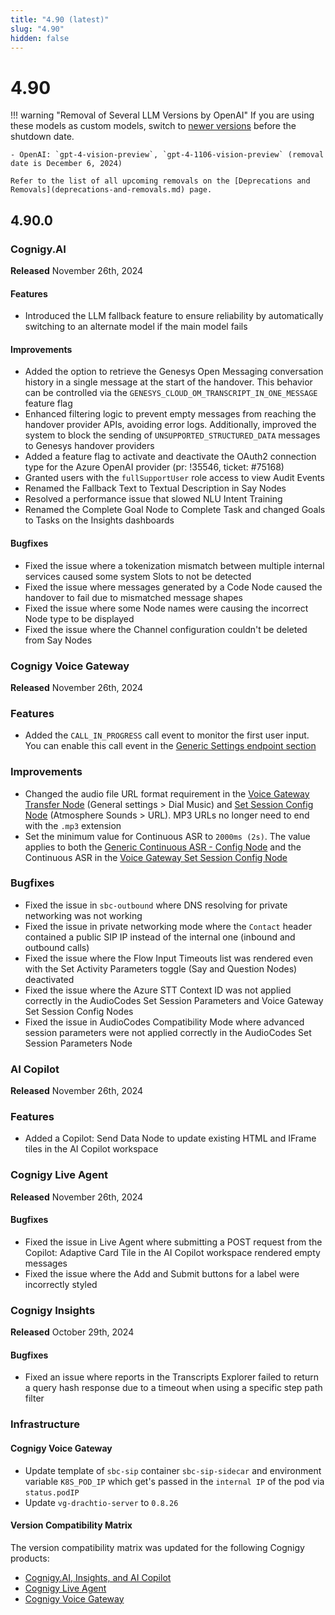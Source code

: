 ```yaml
---
title: "4.90 (latest)"
slug: "4.90"
hidden: false
---
```


# 4.90

!!! warning "Removal of Several LLM Versions by OpenAI"
    If you are using these models as custom models, switch to [newer versions](../ai/empower/llms/model-support-by-feature.md) before the shutdown date.

    - OpenAI: `gpt-4-vision-preview`, `gpt-4-1106-vision-preview` (removal date is December 6, 2024)

    Refer to the list of all upcoming removals on the [Deprecations and Removals](deprecations-and-removals.md) page.

## 4.90.0

### Cognigy.AI

**Released** November 26th, 2024

#### Features

- Introduced the LLM fallback feature to ensure reliability by automatically switching to an alternate model if the main model fails

#### Improvements

- Added the option to retrieve the Genesys Open Messaging conversation history in a single message at the start of the handover. This behavior can be controlled via the `GENESYS_CLOUD_OM_TRANSCRIPT_IN_ONE_MESSAGE` feature flag
- Enhanced filtering logic to prevent empty messages from reaching the handover provider APIs, avoiding error logs. Additionally, improved the system to block the sending of `UNSUPPORTED_STRUCTURED_DATA` messages to Genesys handover providers
- Added a feature flag to activate and deactivate the OAuth2 connection type for the Azure OpenAI provider (pr: !35546, ticket: #75168)
- Granted users with the `fullSupportUser` role access to view Audit Events
- Renamed the Fallback Text to Textual Description in Say Nodes
- Resolved a performance issue that slowed NLU Intent Training
- Renamed the Complete Goal Node to Complete Task and changed Goals to Tasks on the Insights dashboards

#### Bugfixes

- Fixed the issue where a tokenization mismatch between multiple internal services caused some system Slots to not be detected
- Fixed the issue where messages generated by a Code Node caused the handover to fail due to mismatched message shapes
- Fixed the issue where some Node names were causing the incorrect Node type to be displayed
- Fixed the issue where the Channel configuration couldn't be deleted from Say Nodes

### Cognigy Voice Gateway

**Released** November 26th, 2024

### Features

- Added the `CALL_IN_PROGRESS` call event to monitor the first user input. You can enable this call event in the [Generic Settings endpoint section](../ai/deploy/endpoint-reference/voice-gateway.md#generic-settings)

### Improvements

- Changed the audio file URL format requirement in the [Voice Gateway Transfer Node](../ai/build/node-reference/voice/voice-gateway/transfer.md) (General settings > Dial Music) and [Set Session Config Node](../ai/build/node-reference/voice/voice-gateway/parameter-details.md#atmosphere-sounds) (Atmosphere Sounds > URL). MP3 URLs no longer need to end with the `.mp3` extension
- Set the minimum value for Continuous ASR to `2000ms (2s)`. The value applies to both the [Generic Continuous ASR - Config Node](../ai/build/node-reference/voice/generic/continuous-asr-config.md) and the Continuous ASR in the [Voice Gateway Set Session Config Node](../ai/build/node-reference/voice/voice-gateway/set-session-config.md)

### Bugfixes

- Fixed the issue in `sbc-outbound` where DNS resolving for private networking was not working
- Fixed the issue in private networking mode where the `Contact` header contained a public SIP IP instead of the internal one (inbound and outbound calls)
- Fixed the issue where the Flow Input Timeouts list was rendered even with the Set Activity Parameters toggle (Say and Question Nodes) deactivated
- Fixed the issue where the Azure STT Context ID was not applied correctly in the AudioCodes Set Session Parameters and Voice Gateway Set Session Config Nodes
- Fixed the issue in AudioCodes Compatibility Mode where advanced session parameters were not applied correctly in the AudioCodes Set Session Parameters Node

### AI Copilot

**Released** November 26th, 2024

### Features

- Added a Copilot: Send Data Node to update existing HTML and IFrame tiles in the AI Copilot workspace

### Cognigy Live Agent

**Released** November 26th, 2024

#### Bugfixes

- Fixed the issue in Live Agent where submitting a POST request from the Copilot: Adaptive Card Tile in the AI Copilot workspace rendered empty messages
- Fixed the issue where the Add and Submit buttons for a label were incorrectly styled

### Cognigy Insights

**Released** October 29th, 2024

#### Bugfixes

- Fixed an issue where reports in the Transcripts Explorer failed to return a query hash response due to a timeout when using a specific step path filter

### Infrastructure

#### Cognigy Voice Gateway

- Update template of `sbc-sip` container `sbc-sip-sidecar` and environment variable `K8S_POD_IP` which get's passed in the `internal IP` of the pod via `status.podIP`
- Update `vg-drachtio-server` to `0.8.26`

#### Version Compatibility Matrix

The version compatibility matrix was updated for the following Cognigy products:

- [Cognigy.AI, Insights, and AI Copilot](../ai/installation/version-compatibility-matrix.md)
- [Cognigy Live Agent](../live-agent/installation/deployment/version-compatibility-matrix.md)
- [Cognigy Voice Gateway](../voice-gateway/installation/version-compatibility-matrix.md)